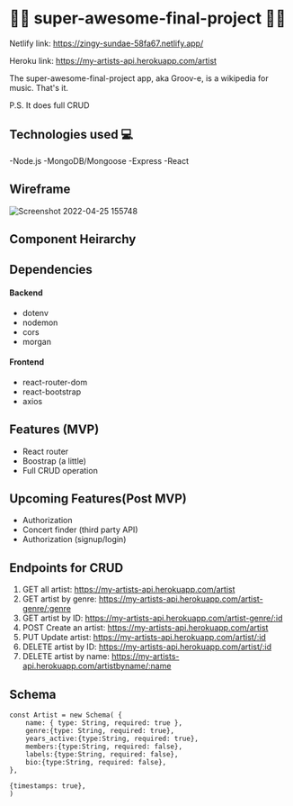 # :metal::musical_keyboard:  super-awesome-final-project :guitar::metal:
Netlify link: https://zingy-sundae-58fa67.netlify.app/

Heroku link: https://my-artists-api.herokuapp.com/artist

The super-awesome-final-project app, aka Groov-e, is a wikipedia for music. That's it.

P.S. It does full CRUD

## Technologies used :computer:
  -Node.js
  -MongoDB/Mongoose
  -Express
  -React
  
## Wireframe
![Screenshot 2022-04-25 155748](https://user-images.githubusercontent.com/97997227/165165540-5a0edda8-80b7-4efc-a1c1-4f850e056329.png)

## Component Heirarchy


## Dependencies
#### Backend
- dotenv
- nodemon
- cors
- morgan
#### Frontend
 - react-router-dom
 - react-bootstrap
 - axios


## Features (MVP)
- React router
- Boostrap (a little)
- Full CRUD operation

## Upcoming Features(Post MVP)
- Authorization
- Concert finder (third party API)
- Authorization (signup/login)

## Endpoints for CRUD
1. GET  all artist: https://my-artists-api.herokuapp.com/artist
2. GET  artist by genre: https://my-artists-api.herokuapp.com/artist-genre/:genre
3. GET  artist by ID: https://my-artists-api.herokuapp.com/artist-genre/:id
4. POST  Create an artist: https://my-artists-api.herokuapp.com/artist
5. PUT  Update artist: https://my-artists-api.herokuapp.com/artist/:id
6. DELETE  artist by ID: https://my-artists-api.herokuapp.com/artist/:id
7. DELETE  artist by name: https://my-artists-api.herokuapp.com/artistbyname/:name

## Schema
```
const Artist = new Schema( {
    name: { type: String, required: true },
    genre:{type: String, required: true},
    years_active:{type:String, required: true},
    members:{type:String, required: false},
    labels:{type:String, required: false},
    bio:{type:String, required: false},
},

{timestamps: true},
)
```
